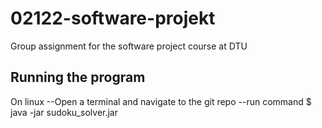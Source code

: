 # 02122-software-projekt

Group assignment for the software project course at DTU

## Running the program
On linux
--Open a terminal and navigate to the git repo
--run command $ java -jar sudoku_solver.jar
